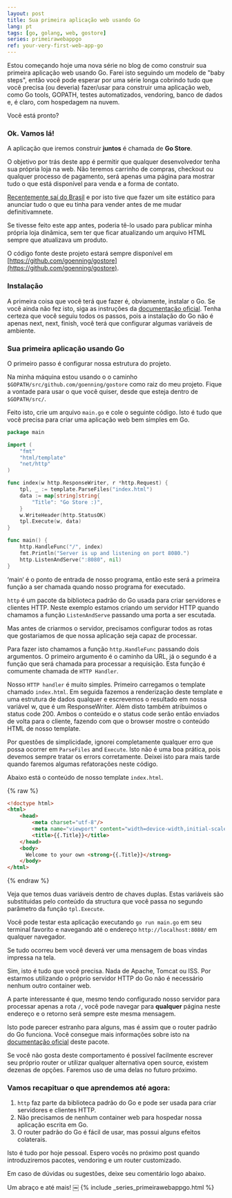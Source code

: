 ```yaml
---
layout: post
title: Sua primeira aplicação web usando Go
lang: pt
tags: [go, golang, web, gostore]
series: primeirawebappgo
ref: your-very-first-web-app-go
---
```


Estou começando hoje uma nova série no blog de como construir sua primeira aplicação web usando Go. Farei isto seguindo um modelo de "baby steps", então você pode esperar por uma série longa cobrindo tudo que você precisa (ou deveria) fazer/usar para construir uma aplicação web, como Go tools, GOPATH, testes automatizados, vendoring, banco de dados e, é claro, com hospedagem na nuvem.

Você está pronto?

### Ok. Vamos lá!

A aplicação que iremos construir **juntos** é chamada de **Go Store**.

O objetivo por trás deste app é permitir que qualquer desenvolvedor tenha sua própria loja na web. Não teremos carrinho de compras, checkout ou qualquer processo de pagamento, será apenas uma página para mostrar tudo o que está disponível para venda e a forma de contato.

[Recentemente saí do Brasil](/2016/12/03/de-mudanca-para-irlanda/) e por isto tive que fazer um site estático para anunciar tudo o que eu tinha para vender antes de me mudar definitivamnete.

Se tivesse feito este app antes, poderia tê-lo usado para publicar minha própria loja dinâmica, sem ter que ficar atualizando um arquivo HTML sempre que atualizava um produto.

O código fonte deste projeto estará sempre disponível em [https://github.com/goenning/gostore](https://github.com/goenning/gostore).

### Instalação

A primeira coisa que você terá que fazer é, obviamente, instalar o Go. Se você ainda não fez isto, siga as instruções da [documentação oficial](http://www.golangbr.org/doc/instalacao). Tenha certeza que você seguiu todos os passos, pois a instalação do Go não é apenas next, next, finish, você terá que configurar algumas variáveis de ambiente.

### Sua primeira aplicação usando Go

O primeiro passo é configurar nossa estrutura do projeto. 

Na minha máquina estou usando o o caminho `$GOPATH/src/github.com/goenning/gostore` como raiz do meu projeto. Fique a vontade para usar o que você quiser, desde que esteja dentro de `$GOPATH/src/`.

Feito isto, crie um arquivo `main.go` e cole o seguinte código. Isto é tudo que você precisa para criar uma aplicação web bem simples em Go.

```go
package main

import (
	"fmt"
	"html/template"
	"net/http"
)

func index(w http.ResponseWriter, r *http.Request) {
	tpl, _ := template.ParseFiles("index.html")
	data := map[string]string{
		"Title": "Go Store :)",
	}
	w.WriteHeader(http.StatusOK)
	tpl.Execute(w, data)
}

func main() {
	http.HandleFunc("/", index)
	fmt.Println("Server is up and listening on port 8080.")
	http.ListenAndServe(":8080", nil)
}

````

‘main‘ é o ponto de entrada de nosso programa, então este será a primeira função a ser chamada quando nosso programa for executado.

`http` é um pacote da biblioteca padrão do Go usada para criar servidores e clientes HTTP. Neste exemplo estamos criando um servidor HTTP quando chamamos a função `ListenAndServe` passando uma porta a ser escutada.

Mas antes de criarmos o servidor, precisamos configurar todos as rotas que gostariamos de que nossa aplicação seja capaz de processar.

Para fazer isto chamamos a função `http.HandleFunc` passando dois argumentos. O primeiro argumento é o caminho da URL, já o segundo é a função que será chamada para processar a requisição. Esta função é comumente chamada de `HTTP Handler`.

Nosso `HTTP handler` é muito simples. Primeiro carregamos o template chamado `index.html`. Em seguida fazemos a renderização deste template e uma estrutura de dados qualquer e escrevemos o resultado em nossa variável w, que é um ResponseWriter. Além disto também atribuimos o status code 200. Ambos o conteúdo e o status code serão então enviados de volta para o cliente, fazendo com que o browser mostre o conteúdo HTML de nosso template.

Por questões de simplicidade, ignorei completamente qualquer erro que possa ocorrer em `ParseFiles` and `Execute`. Isto não é uma boa prática, pois devemos sempre tratar os errors corretamente. Deixei isto para mais tarde quando faremos algumas refatorações neste código.

Abaixo está o conteúdo de nosso template `index.html`.

{% raw %}
```html
<!doctype html>
<html>
    <head>
        <meta charset="utf-8"/>
        <meta name="viewport" content="width=device-width,initial-scale=1">
        <title>{{.Title}}</title>
    </head>
    <body>
      Welcome to your own <strong>{{.Title}}</strong>
    </body>
</html>
```
{% endraw %}

Veja que temos duas variáveis dentro de chaves duplas. Estas variáveis são substituidas pelo conteúdo da structura que você passa no segundo parâmetro da função `tpl.Execute`.

Você pode testar esta aplicação executando `go run main.go` em seu terminal favorito e navegando até o endereço `http://localhost:8080/` em qualquer navegador.

Se tudo ocorreu bem você deverá ver uma mensagem de boas vindas impressa na tela.

Sim, isto é tudo que você precisa. Nada de Apache, Tomcat ou ISS. Por estarmos utilizando o próprio servidor HTTP do Go não é necessário nenhum outro container web.

A parte interessante é que, mesmo tendo configurado nosso servidor para processar apenas a rota `/`, você pode navegar para **qualquer** página neste endereço e o retorno será sempre este mesma mensagem.

Isto pode parecer estranho para alguns, mas é assim que o router padrão do Go funciona. Você consegue mais informações sobre isto na [documentação oficial](https://golang.org/src/net/http/server.go?s=57308:57433#L1890) deste pacote. 

Se você não gosta deste comportamento é possível facilmente escrever seu próprio router or utilizar qualquer alternativa open source, existem dezenas de opções. Faremos uso de uma delas no futuro próximo.

### Vamos recapituar o que aprendemos até agora:

1. `http` faz parte da biblioteca padrão do Go e pode ser usada para criar servidores e clientes HTTP.
2. Não precisamos de nenhum container web para hospedar nossa aplicação escrita em Go.
3. O router padrão do Go é fácil de usar, mas possui alguns efeitos colaterais.

Isto é tudo por hoje pessoal. Espero vocês no próximo post quando introduziremos pacotes, vendoring e um router customizado.

Em caso de dúvidas ou sugestões, deixe seu comentário logo abaixo. 

Um abraço e até mais!
￼
{% include _series_primeirawebappgo.html %}
